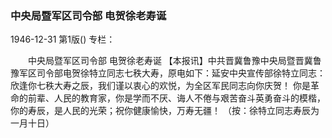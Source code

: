 ### 中央局暨军区司令部  电贺徐老寿诞

1946-12-31
第1版()
专栏：

　　中央局暨军区司令部
    电贺徐老寿诞
    【本报讯】中共晋冀鲁豫中央局暨晋冀鲁豫军区司令部电贺徐特立同志七秩大寿，原电如下：延安中央宣传部徐特立同志：
    欣逢你七秩大寿之辰，我们谨以衷心的欢悦，为全区军民同志向你庆贺！
    你是革命的前辈、人民的教育家，你是学而不厌、诲人不倦与艰苦奋斗英勇奋斗的模楷，你的寿辰，是人民的光荣；祝你健康愉快，万寿无疆！
    （按：徐特立同志寿辰为一月十日）

